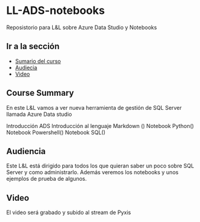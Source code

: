 # LL-ADS-notebooks
Reposistorio para L&amp;L sobre Azure Data Studio y Notebooks

## Ir a la sección

* [Sumario del curso](#course-summary)
* [Audiecia](#Audiencia)
* [Video](#video)

## Course Summary

En este L&L vamos a ver nueva herramienta de gestión de SQL Server llamada Azure Data studio

Introducción ADS
Introducción al lenguaje Markdown ()
Notebook Python()
Notebook Powershell()
Notebook SQL()


## Audiencia

Este L&L está dirigido para todos los que quieran saber un poco sobre SQL Server y como administrarlo. Además veremos los notebooks y unos ejemplos de prueba de algunos.

## Video

El video será grabado y subido al stream de Pyxis

